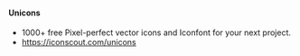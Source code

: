 #### Unicons
* 1000+ free Pixel-perfect vector icons and Iconfont for your next project.
* https://iconscout.com/unicons
